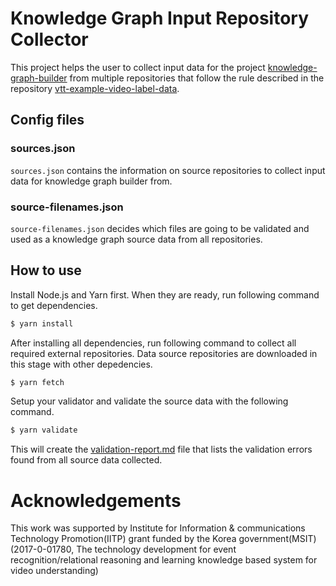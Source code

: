 # Knowledge Graph Input Repository Collector

This project helps the user to collect input data for the project [knowledge-graph-builder](https://github.com/uilab-vtt/knowledge-graph-builder) from multiple repositories that follow the rule described in the repository [vtt-example-video-label-data](https://github.com/uilab-vtt/vtt-example-video-label-data).

## Config files

### sources.json

`sources.json` contains the information on source repositories to collect input data for knowledge graph builder from.

### source-filenames.json

`source-filenames.json` decides which files are going to be validated and used as a knowledge graph source data from all repositories.

## How to use

Install Node.js and Yarn first. When they are ready, run following command to get dependencies.

```bash
$ yarn install
```

After installing all dependencies, run following command to collect all required external repositories. Data source repositories are downloaded in this stage with other depedencies.

```bash
$ yarn fetch
```

Setup your validator and validate the source data with the following command.

```bash
$ yarn validate
```

This will create the [validation-report.md](https://github.com/uilab-vtt/knowledge-graph-input-repo-collector/blob/master/validation-report.md) file that lists the validation errors found from all source data collected.

# Acknowledgements

This work was supported by Institute for Information & communications Technology Promotion(IITP) grant funded by the Korea government(MSIT) (2017-0-01780, The technology development for event recognition/relational reasoning and learning knowledge based system for video understanding)
 